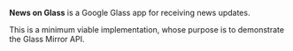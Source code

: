 **News on Glass** is a Google Glass app for receiving news updates.

This is a minimum viable implementation, whose purpose is to demonstrate the Glass Mirror API.
